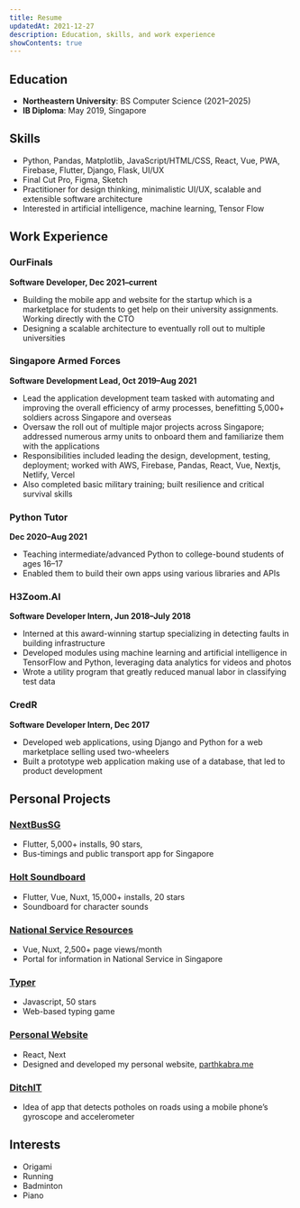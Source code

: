 ```yaml
---
title: Resume
updatedAt: 2021-12-27
description: Education, skills, and work experience
showContents: true
---
```


## Education

- **Northeastern University**: BS Computer Science (2021–2025)
- **IB Diploma**: May 2019, Singapore

## Skills

- Python, Pandas, Matplotlib, JavaScript/HTML/CSS, React, Vue, PWA, Firebase, Flutter, Django, Flask, UI/UX
- Final Cut Pro, Figma, Sketch
- Practitioner for design thinking, minimalistic UI/UX, scalable and extensible software architecture
- Interested in artificial intelligence, machine learning, Tensor Flow

## Work Experience

### OurFinals

**Software Developer, Dec 2021–current**

- Building the mobile app and website for the startup which is a marketplace for students to get help on their university assignments. Working directly with the CTO
- Designing a scalable architecture to eventually roll out to multiple universities

### Singapore Armed Forces

**Software Development Lead, Oct 2019–Aug 2021**

- Lead the application development team tasked with automating and improving the overall efficiency of army processes, benefitting 5,000+ soldiers across Singapore and overseas
- Oversaw the roll out of multiple major projects across Singapore; addressed numerous army units to onboard them and familiarize them with the applications
- Responsibilities included leading the design, development, testing, deployment; worked with AWS, Firebase, Pandas, React, Vue, Nextjs, Netlify, Vercel
- Also completed basic military training; built resilience and critical survival skills

### Python Tutor

**Dec 2020–Aug 2021**

- Teaching intermediate/advanced Python to college-bound students of ages 16–17
- Enabled them to build their own apps using various libraries and APIs

### H3Zoom.AI

**Software Developer Intern, Jun 2018–July 2018**

- Interned at this award-winning startup specializing in detecting faults in building infrastructure
- Developed modules using machine learning and artificial intelligence in TensorFlow and Python,
  leveraging data analytics for videos and photos
- Wrote a utility program that greatly reduced manual labor in classifying test data

### CredR

**Software Developer Intern, Dec 2017**

- Developed web applications, using Django and Python for a web marketplace selling used two-wheelers
- Built a prototype web application making use of a database, that led to product development

## Personal Projects

### [NextBusSG](/project/nextbussg)

- Flutter, 5,000+ installs, 90 stars,
- Bus-timings and public transport app for Singapore

### [Holt Soundboard](/project/ninenine)

- Flutter, Vue, Nuxt, 15,000+ installs, 20 stars
- Soundboard for character sounds

### [National Service Resources](/project/national-service-resources)

- Vue, Nuxt, 2,500+ page views/month
- Portal for information in National Service in Singapore

### [Typer](/project/typer)

- Javascript, 50 stars
- Web-based typing game

### [Personal Website](/)

- React, Next
- Designed and developed my personal website, [parthkabra.me](/)

### [DitchIT](/blog/contemplations)

- Idea of app that detects potholes on roads using a mobile phone’s gyroscope and accelerometer

## Interests

- Origami
- Running
- Badminton
- Piano
